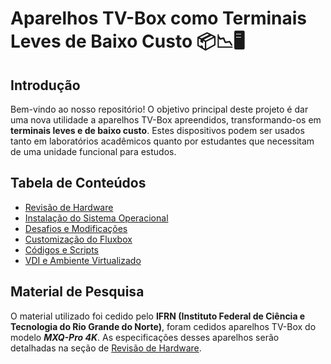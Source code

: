 # Aparelhos TV-Box como Terminais Leves de Baixo Custo :package::chart_with_downwards_trend::desktop_computer:

## Introdução
Bem-vindo ao nosso repositório! O objetivo principal deste projeto é dar uma nova utilidade a aparelhos TV-Box apreendidos, transformando-os em **terminais leves e de baixo custo**. Estes dispositivos podem ser usados tanto em laboratórios acadêmicos quanto por estudantes que necessitam de uma unidade funcional para estudos.

## Tabela de Conteúdos
- [Revisão de Hardware](docs/HARDWARE.md)
- [Instalação do Sistema Operacional](docs/INSTALL.md)
- [Desafios e Modificações](docs/TEMPERATURA.md)
- [Customização do Fluxbox](docs/FLUXBOX.md)
- [Códigos e Scripts](scripts/)
- [VDI e Ambiente Virtualizado](docs/PROXMOX.md) 

## Material de Pesquisa
O material utilizado foi cedido pelo **IFRN (Instituto Federal de Ciência e Tecnologia do Rio Grande do Norte)**, foram cedidos aparelhos TV-Box do modelo _**MXQ-Pro 4K**_. As especificações desses aparelhos serão detalhadas na seção de [Revisão de Hardware](docs/HARDWARE.md).
